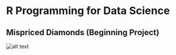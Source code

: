 # R Programming for Data Science

## Mispriced Diamonds (Beginning Project)
![alt text](https://firebasestorage.googleapis.com/v0/b/r-programming-projects.appspot.com/o/first_project.png?alt=media&token=5bdd9c89-cb80-4989-b726-273800d9c3ea)



